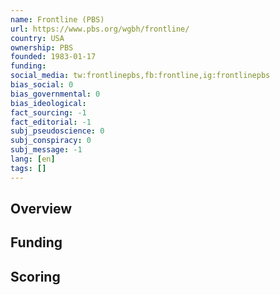 ```yaml
---
name: Frontline (PBS)
url: https://www.pbs.org/wgbh/frontline/
country: USA
ownership: PBS
founded: 1983-01-17
funding:
social_media: tw:frontlinepbs,fb:frontline,ig:frontlinepbs
bias_social: 0
bias_governmental: 0
bias_ideological:
fact_sourcing: -1
fact_editorial: -1
subj_pseudoscience: 0
subj_conspiracy: 0
subj_message: -1
lang: [en]
tags: []
---
```


## Overview

## Funding

## Scoring
